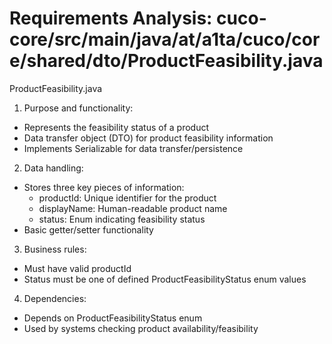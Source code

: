 # Requirements Analysis: cuco-core/src/main/java/at/a1ta/cuco/core/shared/dto/ProductFeasibility.java

ProductFeasibility.java
1. Purpose and functionality:
- Represents the feasibility status of a product
- Data transfer object (DTO) for product feasibility information
- Implements Serializable for data transfer/persistence

2. Data handling:
- Stores three key pieces of information:
  - productId: Unique identifier for the product
  - displayName: Human-readable product name
  - status: Enum indicating feasibility status
- Basic getter/setter functionality

3. Business rules:
- Must have valid productId
- Status must be one of defined ProductFeasibilityStatus enum values

4. Dependencies:
- Depends on ProductFeasibilityStatus enum
- Used by systems checking product availability/feasibility